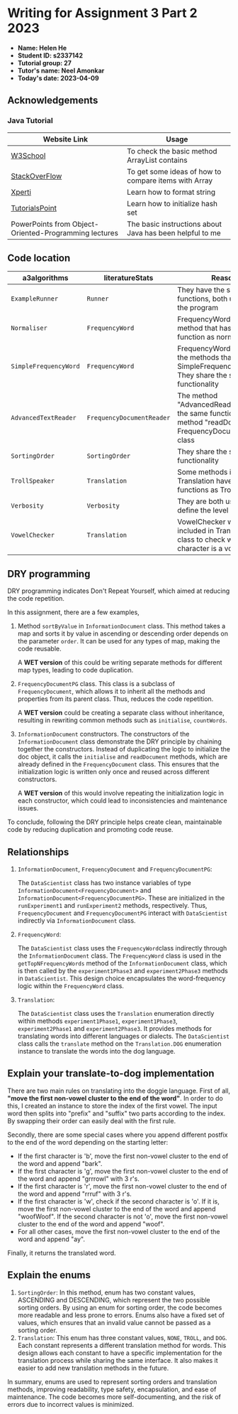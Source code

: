 # Writing for Assignment&nbsp;3 Part&nbsp;2 2023 #

- **Name: Helen He**
- **Student ID: s2337142**
- **Tutorial group: 27**
- **Tutor's name: Neel Amonkar**
- **Today's date: 2023-04-09**



## Acknowledgements ##

### Java Tutorial ###

| **Website Link**                                                                                                                     | **Usage**                                                 |
|--------------------------------------------------------------------------------------------------------------------------------------|-----------------------------------------------------------|
| [W3School](https://www.w3schools.com/java/java_arraylist.asp)                                                                        | To check the basic method ArrayList contains              | 
| [StackOverFlow](https://stackoverflow.com/questions/1128723/how-do-i-determine-whether-an-array-contains-a-particular-value-in-java) | To get some ideas of how to compare items with Array      |
| [Xperti](https://xperti.io/blogs/how-to-format-string-in-java/)                                                                      | Learn how to format string                                |
| [TutorialsPoint](https://www.tutorialspoint.com/initializing-hashset-in-java)                                                        | Learn how to initialize hash set                          |
| PowerPoints from Object-Oriented-Programming lectures                                                                                | The basic instructions about Java has been helpful to me  |



## Code location ##

| **a3algorithms**      | **literatureStats**       | **Reason**                                                                                                              |
|-----------------------|---------------------------|-------------------------------------------------------------------------------------------------------------------------|
| `ExampleRunner`       | `Runner`                  | They have the same functions, both used to run the program                                                              |
| `Normaliser`          | `FrequencyWord`           | FrequencyWord has a method that has the same function as normaliser                                                     |
| `SimpleFrequencyWord` | `FrequencyWord`           | FrequencyWord contains the methods that SimpleFrequencyWord has. They share the same functionality                      |
| `AdvancedTextReader`  | `FrequencyDocumentReader` | The method "AdvancedReadFile" shares the same function as the method "readDocument" in FrequencyDocumentReader class    |
| `SortingOrder`        | `SortingOrder`            | They share the same functionality                                                                                       |
| `TrollSpeaker`        | `Translation`             | Some methods in Translation have the same functions as TrollSpeakers                                                    |
| `Verbosity`           | `Verbosity`               | They are both used to define the level of verbosity                                                                     |
| `VowelChecker`        | `Translation`             | VowelChecker was included in Translation class to check whether a character is a vowel                                  |


## DRY programming ##

DRY programming indicates Don't Repeat Yourself, which aimed at reducing 
the code repetition. 

In this assignment, there are a few examples,

1. Method `sortByValue` in `InformationDocument` class. This method takes 
a map and sorts it by value in ascending or descending order depends on
the parameter `order`. It can be used for any types of map, making the
code reusable. 

    A **WET version** of this could be writing separate methods 
for different map types, leading to code duplication.

2. `FrequencyDocumentPG` class. This class is a subclass of 
`FrequencyDocument`, which allows it to inherit all the methods and 
properties from its parent class. Thus, reduces the code repetition.

    A **WET version** could be creating a separate class without 
inheritance, resulting in rewriting common methods such as `initialise`, 
`countWords`.

3. `InformationDocument` constructors. The constructors of the 
`InformationDocument` class demonstrate the DRY principle by chaining 
together the constructors. Instead of duplicating the logic to initialize 
the doc object, it calls the `initialise` and `readDocument` methods, 
which are already defined in the `FrequencyDocument` class. This ensures 
that the initialization logic is written only once and reused across 
different constructors.
   
    A **WET version** of this would involve repeating the initialization 
logic in each constructor, which could lead to inconsistencies and 
maintenance issues.

To conclude, following the DRY principle helps create clean, maintainable 
code by reducing duplication and promoting code reuse.



## Relationships ##

1. `InformationDocument`, `FrequencyDocument` and `FrequencyDocumentPG`: 

   The `DataScientist` class has two instance variables of type 
`InformationDocument<FrequencyDocument>` and 
`InformationDocument<FrequencyDocumentPG>`. These are initialized in 
the `runExperiment1` and `runExperiment2` methods, respectively. 
Thus, `FrequencyDocument` and `FrequencyDocumentPG` interact with 
`DataScientist` indirectly via `InformationDocument` class.

2. `FrequencyWord`: 

   The `DataScientist` class uses the `FrequencyWord`class indirectly 
through the `InformationDocument` class. The `FrequencyWord` class is 
used in the `getTopNFrequencyWords` method of the `InformationDocument` 
class, which is then called by the `experiment1Phase3` and 
`experiment2Phase3` methods in `DataScientist`. This design choice 
encapsulates the word-frequency logic within the `FrequencyWord` class.

3. `Translation`: 

   The `DataScientist` class uses the `Translation` enumeration 
directly within methods `experiment1Phase1`, `experiment1Phase3`, 
`experiment2Phase1` and `experiment2Phase3`. It provides methods for 
translating words into different languages or dialects. The 
`DataScientist` class calls the `translate` method on the 
`Translation.DOG` enumeration instance to translate the words into 
the dog language.




## Explain your translate-to-dog implementation ##

There are two main rules on translating into the doggie language.
First of all, **"move the first non-vowel cluster to the end of the word"**.
In order to do this, I created an instance to store the index of the
first vowel. The input word then splits into "prefix" and "suffix" two 
parts according to the index. By swapping their order can easily deal with
the first rule. 

Secondly, there are some special cases where you append 
different postfix to the end of the word depending on the starting letter:
- If the first character is 'b', move the first non-vowel cluster to the 
end of the word and append "bark".
- If the first character is 'g', move the first non-vowel cluster to the 
end of the word and append "grrrowl" with 3 r's.
- If the first character is 'r', move the first non-vowel cluster to the 
end of the word and append "rrruf" with 3 r's.
- If the first character is 'w', check if the second character is 'o'. 
If it is, move the first non-vowel cluster to the end of the word and 
append "woofWoof". If the second character is not 'o', move the first 
non-vowel cluster to the end of the word and append "woof".
- For all other cases, move the first non-vowel cluster to the end of 
the word and append "ay".

Finally, it returns the translated word.


## Explain the enums ##

1. `SortingOrder`: 
In this method, enum has two constant values, ASCENDING and DESCENDING, 
which represent the two possible sorting orders. By using an enum for 
sorting order, the code becomes more readable and less prone to errors.
Enums also have a fixed set of values, which ensures that an invalid value 
cannot be passed as a sorting order.
2. `Translation`: 
This enum has three constant values, `NONE`, `TROLL`, and `DOG`. Each constant 
represents a different translation method for words. This design allows each 
constant to have a specific implementation for the translation process while 
sharing the same interface. It also makes it easier to add new translation 
methods in the future.

In summary, enums are used to represent sorting orders and translation methods, 
improving readability, type safety, encapsulation, and ease of maintenance. 
The code becomes more self-documenting, and the risk of errors due to 
incorrect values is minimized.
